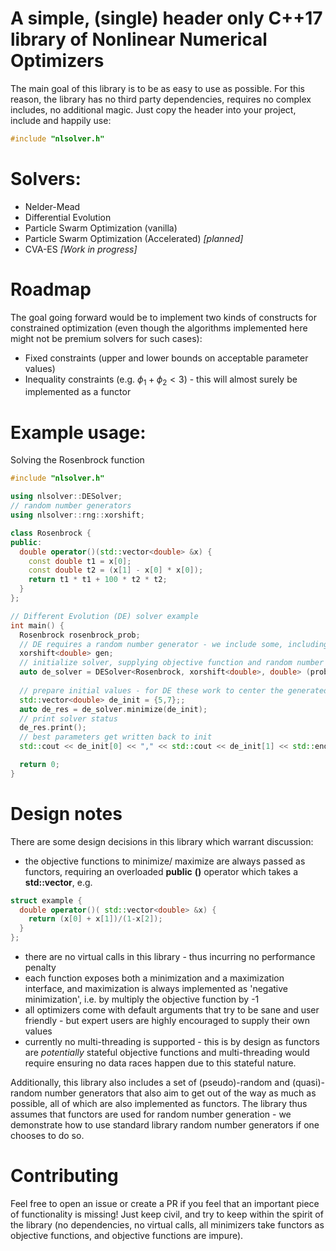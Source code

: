 # A simple, (single) header only C++17 library of Nonlinear Numerical Optimizers

The main goal of this library is to be as easy to use as possible. For this reason, 
the library has no third party dependencies, requires no complex includes, 
no additional magic. Just copy the header into your project, include and happily use:

```cpp
#include "nlsolver.h"
```

# Solvers: 

* Nelder-Mead 
* Differential Evolution 
* Particle Swarm Optimization (vanilla)
* Particle Swarm Optimization (Accelerated) *[planned]*
* CVA-ES *[Work in progress]*

# Roadmap 

The goal going forward would be to implement two kinds of constructs for constrained 
optimization (even though the algorithms implemented here might not be premium solvers 
for such cases): 

* Fixed constraints (upper and lower bounds on acceptable parameter values)
* Inequality constraints (e.g. $\phi_1 + \phi_2 < 3$) - this will almost surely be implemented
as a functor

# Example usage: 

Solving the Rosenbrock function 

```cpp
#include "nlsolver.h"

using nlsolver::DESolver;
// random number generators
using nlsolver::rng::xorshift;

class Rosenbrock {
public:
  double operator()(std::vector<double> &x) {
    const double t1 = x[0];
    const double t2 = (x[1] - x[0] * x[0]);
    return t1 * t1 + 100 * t2 * t2;
  }
};

// Different Evolution (DE) solver example
int main() {
  Rosenbrock rosenbrock_prob;
  // DE requires a random number generator - we include some, including a xorshift RNG:
  xorshift<double> gen;
  // initialize solver, supplying objective function and random number generator
  auto de_solver = DESolver<Rosenbrock, xorshift<double>, double> (prob, gen);
  
  // prepare initial values - for DE these work to center the generated agents
  std::vector<double> de_init = {5,7};;
  auto de_res = de_solver.minimize(de_init);
  // print solver status
  de_res.print();
  // best parameters get written back to init
  std::cout << de_init[0] << "," << std::cout << de_init[1] << std::endl;

  return 0;
}
```

# Design notes

There are some design decisions in this library which warrant discussion: 

* the objective functions to minimize/ maximize are always passed as functors, 
requiring an overloaded **public** **()** operator which takes a **std::vector<T>**, e.g. 
```cpp
struct example {
  double operator()( std::vector<double> &x) {
    return (x[0] + x[1])/(1-x[2]);
  }
};
```

* there are no virtual calls in this library - thus incurring no performance penalty
* each function exposes both a minimization and a maximization interface, and maximization is 
  always implemented as 'negative minimization', i.e. by multiply the objective function by -1
* all optimizers come with default arguments that try to be sane and user friendly - but expert 
  users are highly encouraged to supply their own values
* currently no multi-threading is supported - this is by design as functors are *potentially*
  stateful objective functions and multi-threading would require ensuring no data races happen 
  due to this stateful nature. 
  
Additionally, this library also includes a set of (pseudo)-random and (quasi)-random number generators
that also aim to get out of the way as much as possible, all of which are also implemented as functors. 
The library thus assumes that functors are used for random number generation - we demonstrate how to use 
standard library random number generators if one chooses to do so. 
  
# Contributing

Feel free to open an issue or create a PR if you feel that an important piece of functionality is missing!
Just keep civil, and try to keep within the spirit of the library (no dependencies, no virtual calls, all minimizers 
take functors as objective functions, and objective functions are impure). 
